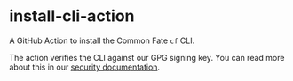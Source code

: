 # install-cli-action

A GitHub Action to install the Common Fate `cf` CLI.

The action verifies the CLI against our GPG signing key. You can read more about this in our [security documentation](https://docs.commonfate.io/granted/security).
